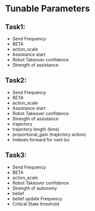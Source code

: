 # Tunable Parameters
## Task1:
* Send Frequency
* BETA
* action_scale
* Assistance start
* Robot Takeover confidence
* Strength of assistance
## Task2:
* Send Frequency
* BETA
* action_scale
* Assistance start
* Robot Takeover confidence
* Strength of assistance
* trajectory
* trajectory length (time)
* proportional_gain (trajectory action)
* Indexes forward for next loc
## Task3:
* Send Frequency
* BETA
* action_scale
* Robot Takeover confidence
* Strength of autonomy
* belief
* belief update Frequency
* Critical State threshold
